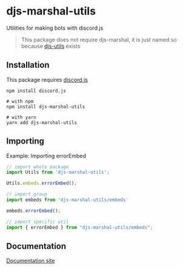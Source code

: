 # djs-marshal-utils

Utilities for making bots with discord.js

> This package does not require djs-marshal, it is just named so because [djs-utils](https://www.npmjs.com/package/djs-utils) exists

## Installation

This package requires [discord.js](https://www.npmjs.com/package/discord.js)

```shell
npm install discord.js
```

```shell
# with npm
npm install djs-marshal-utils

# with yarn
yarn add djs-marshal-utils
```

## Importing

Example: Importing errorEmbed

```ts
// import whole package
import Utils from 'djs-marshal-utils';

Utils.embeds.errorEmbed();

// import group
import embeds from 'djs-marshal-utils/embeds'

embeds.errorEmbed();

// import specific util
import { errorEmbed } from "djs-marshal-utils/embeds";
```

## Documentation

[Documentation site](https://deathvenom54.github.io/djs-marshal-utils/index.html)
